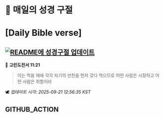 # 🙏 매일의 성경 구절
# [Daily Bible verse]
## [![README에 성경구절 업데이트](https://github.com/DONGSUKA/first_test/actions/workflows/update-readme-bible.yml/badge.svg)](https://github.com/DONGSUKA/first_test/actions/workflows/update-readme-bible.yml)
<!-- START_BIBLE_VERSE -->
📖 **고린도전서 11:21**
> 이는 먹을 때에 각각 자기의 만찬을 먼저 갖다 먹으므로 어떤 사람은 시장하고 어떤 사람은 취함이라

🕊️ _업데이트 시각: 2025-09-21 12:56:35 KST_
  <!-- END_BIBLE_VERSE -->
## GITHUB_ACTION
